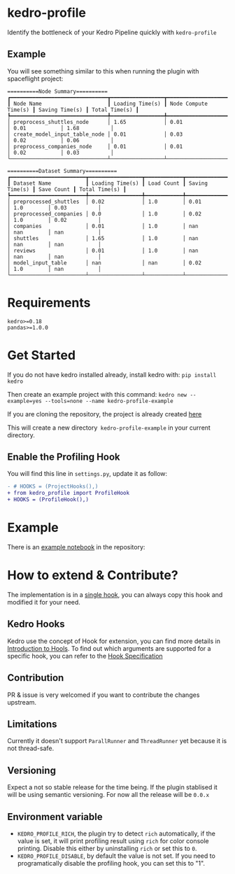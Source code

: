 # kedro-profile
Identify the bottleneck of your Kedro Pipeline quickly with `kedro-profile`

## Example
You will see something similar to this when running the plugin with spaceflight project:

```
==========Node Summary==========
┏━━━━━━━━━━━━━━━━━━━━━━━━━━━━━━━┳━━━━━━━━━━━━━━━━━┳━━━━━━━━━━━━━━━━━━━━━━┳━━━━━━━━━━━━━━━━┳━━━━━━━━━━━━━━━┓
┃ Node Name                     ┃ Loading Time(s) ┃ Node Compute Time(s) ┃ Saving Time(s) ┃ Total Time(s) ┃
┡━━━━━━━━━━━━━━━━━━━━━━━━━━━━━━━╇━━━━━━━━━━━━━━━━━╇━━━━━━━━━━━━━━━━━━━━━━╇━━━━━━━━━━━━━━━━╇━━━━━━━━━━━━━━━┩
│ preprocess_shuttles_node      │ 1.65            │ 0.01                 │ 0.01           │ 1.68          │
│ create_model_input_table_node │ 0.01            │ 0.03                 │ 0.02           │ 0.06          │
│ preprocess_companies_node     │ 0.01            │ 0.01                 │ 0.02           │ 0.03          │
└───────────────────────────────┴─────────────────┴──────────────────────┴────────────────┴───────────────┘

==========Dataset Summary==========
┏━━━━━━━━━━━━━━━━━━━━━━━━┳━━━━━━━━━━━━━━━━━┳━━━━━━━━━━━━┳━━━━━━━━━━━━━━━━┳━━━━━━━━━━━━┳━━━━━━━━━━━━━━━┓
┃ Dataset Name           ┃ Loading Time(s) ┃ Load Count ┃ Saving Time(s) ┃ Save Count ┃ Total Time(s) ┃
┡━━━━━━━━━━━━━━━━━━━━━━━━╇━━━━━━━━━━━━━━━━━╇━━━━━━━━━━━━╇━━━━━━━━━━━━━━━━╇━━━━━━━━━━━━╇━━━━━━━━━━━━━━━┩
│ preprocessed_shuttles  │ 0.02            │ 1.0        │ 0.01           │ 1.0        │ 0.03          │
│ preprocessed_companies │ 0.0             │ 1.0        │ 0.02           │ 1.0        │ 0.02          │
│ companies              │ 0.01            │ 1.0        │ nan            │ nan        │ nan           │
│ shuttles               │ 1.65            │ 1.0        │ nan            │ nan        │ nan           │
│ reviews                │ 0.01            │ 1.0        │ nan            │ nan        │ nan           │
│ model_input_table      │ nan             │ nan        │ 0.02           │ 1.0        │ nan           │
└────────────────────────┴─────────────────┴────────────┴────────────────┴────────────┴───────────────┘
```

# Requirements
```
kedro>=0.18
pandas>=1.0.0
```

# Get Started
If you do not have kedro installed already, install kedro with:
`pip install kedro`

Then create an example project with this command:
`kedro new --example=yes --tools=none --name kedro-profile-example`

If you are cloning the repository, the project is already created [here](kedro-profile-example/)

This will create a new directory` kedro-profile-example` in your current directory.

## Enable the Profiling Hook
You will find this line in `settings.py`, update it as follow:
```diff
- # HOOKS = (ProjectHooks(),)
+ from kedro_profile import ProfileHook
+ HOOKS = (ProfileHook(),)
```


# Example
There is an [example notebook](kedro-profile-example/notebooks/demo.ipynb) in the repository:


# How to extend & Contribute?
The implementation is in a [single hook](src/kedro_profile/hook.py), you can always copy this hook and modified it for your need.

## Kedro Hooks
Kedro use the concept of Hook for extension, you can find more details in [Introduction to Hools](https://docs.kedro.org/en/stable/hooks/introduction.html). To find out which arguments are supported for a specific hook, you can refer to the [Hook Specification](https://docs.kedro.org/en/stable/api/kedro.framework.hooks.specs.html#module-kedro.framework.hooks.specs)

## Contribution
PR & issue is very welcomed if you want to contribute the changes upstream.

## Limitations
Currently it doesn't support `ParallRunner` and `ThreadRunner` yet because it is not thread-safe.

## Versioning
Expect a not so stable release for the time being. If the plugin stablised it will be using semantic versioning. For now all the release will be `0.0.x`

## Environment variable
- `KEDRO_PROFILE_RICH`, the plugin try to detect `rich` automatically, if the value is set, it will print profiling result using `rich` for color console printing. Disable this either by uninstalling `rich` or set this to `0`.
- `KEDRO_PROFILE_DISABLE`, by default the value is not set. If you need to programatically disable the profiling hook, you can set this to "1".